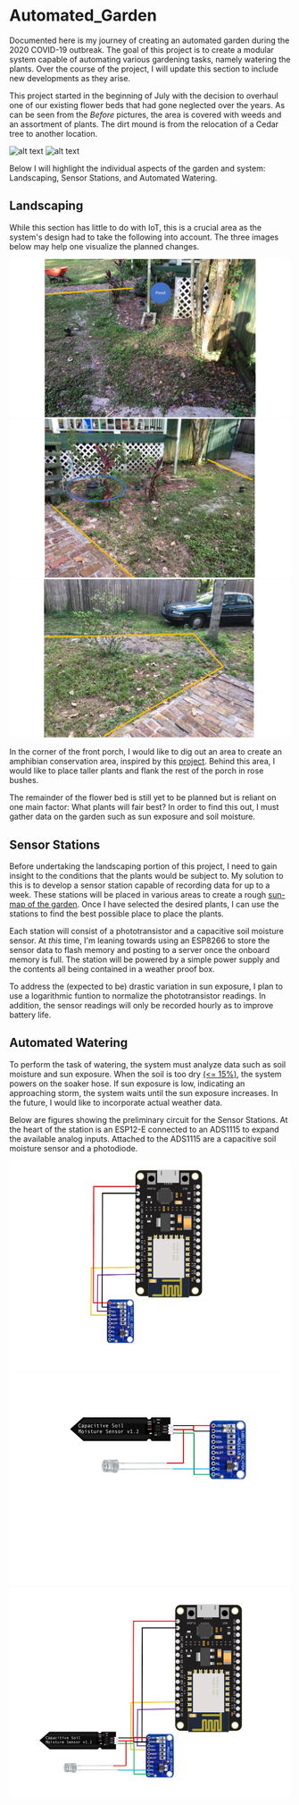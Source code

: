 # Automated_Garden
Documented here is my journey of creating an automated garden during the 2020 COVID-19 outbreak. The goal of this project is to create a modular system capable of automating various gardening tasks, namely watering the plants. Over the course of the project, I will update this section to include new developments as they arise.

This project started in the beginning of July with the decision to overhaul one of our existing flower beds that had gone neglected over the years. As can be seen from the _Before_ pictures, the area is covered with weeds and an assortment of plants. The dirt mound is from the relocation of a Cedar tree to another location. 

![alt text](Images/Garden/Before/Before_1.JPG "Before Image of Back Portion of Garden")
![alt text](Images/Garden/Before/Before_2.JPG "Before Image of Front Portion of Garden")

Below I will highlight the individual aspects of the garden and system: Landscaping, Sensor Stations, and Automated Watering.

## Landscaping
While this section has little to do with IoT, this is a crucial area as the system's design had to take the following into account. The three images below may help one visualize the planned changes.

![alt text](Images/Garden/Before/edit3.jpg "Annotated Image 3")
![alt text](Images/Garden/Before/edit1.jpg "Annotated Image 1")
![alt text](Images/Garden/Before/edit2.jpg "Annotated Image 2")

In the corner of the front porch, I would like to dig out an area to create an amphibian conservation area, inspired by this [project](https://www.youtube.com/watch?v=LcuZqJbXanA). Behind this area, I would like to place taller plants and flank the rest of the porch in rose bushes. 

The remainder of the flower bed is still yet to be planned but is reliant on one main factor: What plants will fair best? In order to find this out, I must gather data on the garden such as sun exposure and soil moisture.

## Sensor Stations
Before undertaking the landscaping portion of this project, I need to gain insight to the conditions that the plants would be subject to. My solution to this is to develop a sensor station capable of recording data for up to a week. These stations will be placed in various areas to create a rough [sun-map of the garden]( https://www.gardenfundamentals.com/sun-mapping-garden/). Once I have selected the desired plants, I can use the stations to find the best possible place to place the plants. 

Each station will consist of a phototransistor and a capacitive soil moisture sensor. At _this_ time, I'm leaning towards using an ESP8266 to store the sensor data to flash memory and posting to a server once the onboard memory is full. The station will be powered by a simple power supply and the contents all being contained in a weather proof box. 

To address the (expected to be) drastic variation in sun exposure, I plan to use a logarithmic funtion to normalize the phototransistor readings. In addition, the sensor readings will only be recorded hourly as to improve battery life.

## Automated Watering
To perform the task of watering, the system must analyze data such as soil moisture and sun exposure. When the soil is too dry [(<= 15%)](https://www.acurite.com/blog/soil-moisture-guide-for-plants-and-vegetables.html), the system powers on the soaker hose. If sun exposure is low, indicating an approaching storm, the system waits until the sun exposure increases. In the future, I would like to incorporate actual weather data. 

Below are figures showing the preliminary circuit for the Sensor Stations. At the heart of the station is an ESP12-E connected to an ADS1115 to expand the available analog inputs. Attached to the ADS1115 are a capacitive soil moisture sensor and a photodiode.

![alt text](Images/Hardware/adc_to_esp12e.jpg "ESP12-E to ADS1115")
![alt text](Images/Hardware/sensors_to_adc.jpg "Sensors to ADS1115")
![alt text](Images/Hardware/sensor_station_circuit.jpg "Sensor Station Circuit")
